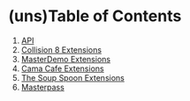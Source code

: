 # (uns)Table of Contents

1. <a href="https://platform.eunoia.asia/docs/">API</a>
2. <a href="https://platform.eunoia.asia/docs/collision8.jsp">Collision 8 Extensions</a>
3. <a href="https://platform.eunoia.asia/docs/masterdemo.jsp">MasterDemo Extensions</a>
4. <a href="https://platform.eunoia.asia/docs/cama-cafe.jsp">Cama Cafe Extensions</a>
5. <a href="https://platform.eunoia.asia/docs/the-soup-spoon.jsp">The Soup Spoon Extensions</a>
6. <a href="https://platform.eunoia.asia/docs/masterpass.jsp">Masterpass</a>